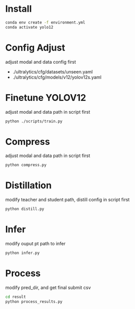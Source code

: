 # Install
```bash
conda env create -f environment.yml
conda activate yolo12
```

# Config Adjust
adjust modal and data config first
- ./ultralytics/cfg/datasets/unseen.yaml
- ./ultralytics/cfg/models/v12/yolov12s.yaml
  
# Finetune YOLOV12
adjust modal and data path in script first
```bash
python ./scripts/train.py
```
# Compress
adjust modal and data path in script first
```bash
python compress.py
```

# Distillation
modify teacher and student path, distill config in script first
```bash
python distill.py
```

# Infer
modify ouput pt path to infer
```bash
python infer.py
```

# Process
modify pred_dir, and get final submit csv
```bash
cd result
python process_results.py
```